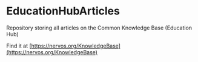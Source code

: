 # EducationHubArticles

Repository storing all articles on the Common Knowledge Base (Education Hub)

Find it at [https://nervos.org/KnowledgeBase](https://nervos.org/KnowledgeBase)
